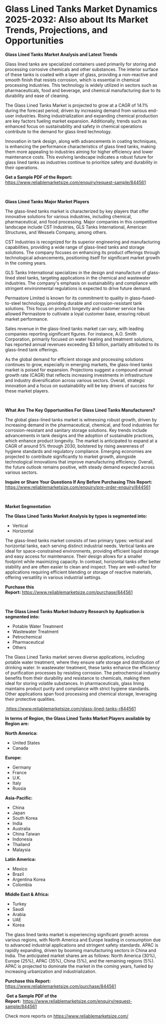 <p><h1>Glass Lined Tanks Market Dynamics 2025-2032: Also about Its Market Trends, Projections, and Opportunities</h1></p><p><strong>Glass Lined Tanks Market Analysis and Latest Trends</strong></p>
<p><p>Glass lined tanks are specialized containers used primarily for storing and processing corrosive chemicals and other substances. The interior surface of these tanks is coated with a layer of glass, providing a non-reactive and smooth finish that resists corrosion, which is essential in chemical processing industries. This technology is widely utilized in sectors such as pharmaceuticals, food and beverage, and chemical manufacturing due to its durability and ease of cleaning.</p><p>The Glass Lined Tanks Market is projected to grow at a CAGR of 14.1% during the forecast period, driven by increasing demand from various end-user industries. Rising industrialization and expanding chemical production are key factors fueling market expansion. Additionally, trends such as enhanced focus on sustainability and safety in chemical operations contribute to the demand for glass lined technology.</p><p>Innovation in tank design, along with advancements in coating techniques, is enhancing the performance characteristics of glass lined tanks, making them more appealing to industries aiming for higher efficiency and lower maintenance costs. This evolving landscape indicates a robust future for glass lined tanks as industries continue to prioritize safety and durability in their operations.</p></p>
<p><strong>Get a Sample PDF of the Report:&nbsp;</strong> <a href="https://www.reliablemarketsize.com/enquiry/request-sample/844561?utm_campaign=2520&utm_medium=2&utm_source=Github&utm_content=ia&utm_term=10042025&utm_id=glass-lined-tanks">https://www.reliablemarketsize.com/enquiry/request-sample/844561</a></p>
<p>&nbsp;</p>
<p><strong>Glass Lined Tanks Major Market Players</strong></p>
<p><p>The glass-lined tanks market is characterized by key players that offer innovative solutions for various industries, including chemical, pharmaceutical, and food processing. Major companies in this competitive landscape include CST Industries, GLS Tanks International, American Structures, and Wessels Company, among others.</p><p>CST Industries is recognized for its superior engineering and manufacturing capabilities, providing a wide range of glass-lined tanks and storage solutions. The company focuses on enhancing its product offerings through technological advancements, positioning itself for significant market growth in the coming years. </p><p>GLS Tanks International specializes in the design and manufacture of glass-lined steel tanks, targeting applications in the chemical and wastewater industries. The company's emphasis on sustainability and compliance with stringent environmental regulations is expected to drive future demand.</p><p>Permastore Limited is known for its commitment to quality in glass-fused-to-steel technology, providing durable and corrosion-resistant tank solutions. This focus on product longevity and customer service has allowed Permastore to cultivate a loyal customer base, ensuring robust market performance.</p><p>Sales revenue in the glass-lined tanks market can vary, with leading companies reporting significant figures. For instance, A.O. Smith Corporation, primarily focused on water heating and treatment solutions, has reported annual revenues exceeding $3 billion, partially attributed to its glass-lined tank offerings.</p><p>As the global demand for efficient storage and processing solutions continues to grow, especially in emerging markets, the glass-lined tanks market is poised for expansion. Projections suggest a compound annual growth rate (CAGR) that reflects increasing investments in infrastructure and industry diversification across various sectors. Overall, strategic innovation and a focus on sustainability will be key drivers of success for these market players.</p></p>
<p>&nbsp;</p>
<p><strong>What Are The Key Opportunities For Glass Lined Tanks Manufacturers?</strong></p>
<p><p>The global glass-lined tanks market is witnessing robust growth, driven by increasing demand in the pharmaceutical, chemical, and food industries for corrosion-resistant and sanitary storage solutions. Key trends include advancements in tank designs and the adoption of sustainable practices, which enhance product longevity. The market is anticipated to expand at a CAGR of around 5% through 2030, bolstered by rising awareness of hygiene standards and regulatory compliance. Emerging economies are projected to contribute significantly to market growth, alongside technological innovations that improve manufacturing efficiency. Overall, the future outlook remains positive, with steady demand expected across various sectors.</p></p>
<p><strong>Inquire or Share Your Questions If Any Before Purchasing This Report:</strong> <a href="https://www.reliablemarketsize.com/enquiry/pre-order-enquiry/844561?utm_campaign=2520&utm_medium=2&utm_source=Github&utm_content=ia&utm_term=10042025&utm_id=glass-lined-tanks">https://www.reliablemarketsize.com/enquiry/pre-order-enquiry/844561</a></p>
<p>&nbsp;</p>
<p><strong>Market Segmentation</strong></p>
<p><strong>The Glass Lined Tanks Market Analysis by types is segmented into:</strong></p>
<p><ul><li>Vertical</li><li>Horizontal</li></ul></p>
<p><p>The glass-lined tanks market consists of two primary types: vertical and horizontal tanks, each serving distinct industrial needs. Vertical tanks are ideal for space-constrained environments, providing efficient liquid storage and easy access for maintenance. Their design allows for a smaller footprint while maximizing capacity. In contrast, horizontal tanks offer better stability and are often easier to clean and inspect. They are well-suited for applications requiring efficient blending or storage of reactive materials, offering versatility in various industrial settings.</p></p>
<p><strong>Purchase this Report:&nbsp;</strong><a href="https://www.reliablemarketsize.com/purchase/844561?utm_campaign=2520&utm_medium=2&utm_source=Github&utm_content=ia&utm_term=10042025&utm_id=glass-lined-tanks">https://www.reliablemarketsize.com/purchase/844561</a></p>
<p>&nbsp;</p>
<p><strong>The Glass Lined Tanks Market Industry Research by Application is segmented into:</strong></p>
<p><ul><li>Potable Water Treatment</li><li>Wastewater Treatment</li><li>Petrochemical</li><li>Pharmaceutical</li><li>Others</li></ul></p>
<p><p>The Glass Lined Tanks market serves diverse applications, including potable water treatment, where they ensure safe storage and distribution of drinking water. In wastewater treatment, these tanks enhance the efficiency of purification processes by resisting corrosion. The petrochemical industry benefits from their durability and resistance to chemicals, making them ideal for storing volatile substances. In pharmaceuticals, glass lining maintains product purity and compliance with strict hygiene standards. Other applications span food processing and chemical storage, leveraging their protective qualities.</p></p>
<p><a href="https://www.reliablemarketsize.com/glass-lined-tanks-r844561?utm_campaign=2520&utm_medium=2&utm_source=Github&utm_content=ia&utm_term=10042025&utm_id=glass-lined-tanks">&nbsp;https://www.reliablemarketsize.com/glass-lined-tanks-r844561</a></p>
<p><strong>In terms of Region, the Glass Lined Tanks Market Players available by Region are:</strong></p>
<p>
    <p> <strong> North America: </strong>
        <ul>
            <li>United States</li>
            <li>Canada</li>
        </ul>
        </p> 
    <p> <strong> Europe: </strong>
        <ul>
            <li>Germany</li>
            <li>France</li>
            <li>U.K.</li>
            <li>Italy</li>
            <li>Russia</li>
        </ul>
        </p> 
    <p> <strong> Asia-Pacific: </strong>
        <ul>
            <li>China</li>
            <li>Japan</li>
            <li>South Korea</li>
            <li>India</li>
            <li>Australia</li>
            <li>China Taiwan</li>
            <li>Indonesia</li>
            <li>Thailand</li>
            <li>Malaysia</li>
        </ul>
        </p> 
    <p> <strong> Latin America: </strong>
        <ul>
            <li>Mexico</li>
            <li>Brazil</li>
            <li>Argentina Korea</li>
            <li>Colombia</li>
        </ul>
        </p> 
    <p> <strong> Middle East & Africa: </strong>
        <ul>
            <li>Turkey</li>
            <li>Saudi</li>
            <li>Arabia</li>
            <li>UAE</li>
            <li>Korea</li>
        </ul>
    </p>
    </p>
<p><p>The glass lined tanks market is experiencing significant growth across various regions, with North America and Europe leading in consumption due to advanced industrial applications and stringent safety standards. APAC is rapidly expanding, driven by booming manufacturing sectors in China and India. The anticipated market shares are as follows: North America (30%), Europe (25%), APAC (35%), China (5%), and the remaining regions (5%). APAC is projected to dominate the market in the coming years, fueled by increasing urbanization and industrialization.</p></p>
<p><strong>Purchase this Report: </strong><a href="https://www.reliablemarketsize.com/purchase/844561?utm_campaign=2520&utm_medium=2&utm_source=Github&utm_content=ia&utm_term=10042025&utm_id=glass-lined-tanks">https://www.reliablemarketsize.com/purchase/844561</a></p>
<p>&nbsp;<strong>Get a Sample PDF of the Report:&nbsp;&nbsp;</strong><a href="https://www.reliablemarketsize.com/enquiry/request-sample/844561?utm_campaign=2520&utm_medium=2&utm_source=Github&utm_content=ia&utm_term=10042025&utm_id=glass-lined-tanks">https://www.reliablemarketsize.com/enquiry/request-sample/844561</a></p>
<p><strong></strong></p>
<p>Check more reports on <a href="https://www.reliablemarketsize.com/?utm_campaign=2520&utm_medium=2&utm_source=Github&utm_content=ia&utm_term=10042025&utm_id=glass-lined-tanks">https://www.reliablemarketsize.com/</a></p>